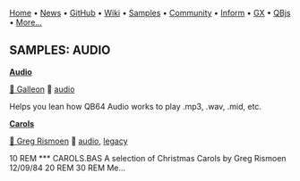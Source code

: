 [Home](https://qb64.com) • [News](../news.md) • [GitHub](https://github.com/QB64Official/qb64) • [Wiki](https://github.com/QB64Official/qb64/wiki) • [Samples](../samples.md) • [Community](../community.md) • [Inform](../inform.md) • [GX](../gx.md) • [QBjs](../qbjs.md) • [More...](../more.md)

## SAMPLES: AUDIO

**[Audio](audio/index.md)**

[🐝 Galleon](galleon.md) 🔗 [audio](audio.md)

Helps you lean how QB64 Audio works to play .mp3, .wav, .mid, etc.

**[Carols](carols/index.md)**

[🐝 Greg Rismoen](greg-rismoen.md) 🔗 [audio](audio.md), [legacy](legacy.md)

10 REM *** CAROLS.BAS   A selection of Christmas Carols by Greg Rismoen 12/09/84 20 REM 30 REM Me...
